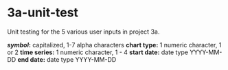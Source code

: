 # 3a-unit-test
Unit testing for the 5 various user inputs in project 3a.

***symbol*:** capitalized, 1-7 alpha characters
**chart type:** 1 numeric character, 1 or 2
**time series:** 1 numeric character, 1 - 4
**start date:** date type YYYY-MM-DD
**end date:** date type YYYY-MM-DD